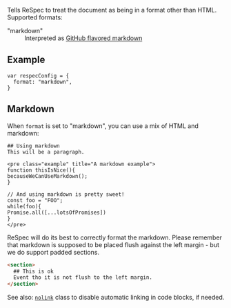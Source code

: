 Tells ReSpec to treat the document as being in a format other than HTML. Supported formats:

<dl>
  <dt>"markdown"</dt>
  <dd>Interpreted as <a href="https://guides.github.com/features/mastering-markdown/">GitHub flavored markdown</a>
</dl>

## Example
```JS
var respecConfig = {
  format: "markdown",
}
```

## Markdown 
When `format` is set to "markdown", you can use a mix of HTML and markdown: 

```MD
## Using markdown
This will be a paragraph. 

<pre class="example" title="A markdown example">
function thisIsNice(){
becauseWeCanUseMarkdown();
}

// And using markdown is pretty sweet!
const foo = "FOO";
while(foo){
Promise.all([...lotsOfPromises])
}
</pre>
```

ReSpec will do its best to correctly format the markdown. Please remember that markdown is supposed to be placed flush against the left margin - but we do support padded sections.

```HTML
<section>
  ## This is ok
  Event tho it is not flush to the left margin.
</section> 
```

See also: [`nolink`](nolink) class to disable automatic linking in code blocks, if needed. 
